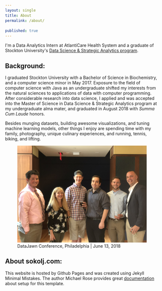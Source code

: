 ```yaml
---
layout: single
title: About
permalink: /about/

published: true
---
```


I'm a Data Analytics Intern at AtlantiCare Health System and a graduate of Stockton University's [Data Science & Strategic Analytics program](https://stockton.edu/graduate/data-science_strategic-analytics.html).

## Background: 
I graduated Stockton University with a Bachelor of Science in Biochemistry, and a computer science minor in May 2017. Exposure to the field of computer science with Java as an undergraduate shifted my interests from the natural sciences to applications of data with computer programming. After considerable research into data science, I applied and was accepted into the Master of Science in Data Science & Strategic Analytics program at my undergraduate alma mater, and graduated in August 2018 with _Summa Cum Laude_ honors.  

Besides munging datasets, building awesome visualizations, and tuning machine learning models, other things I enjoy are spending time with my family, photography, unique culinary experiences, and running, tennis, biking, and lifting. 

<figure>
  <img src="/assets/about/data_jawn.jpg" caption = "DataJawn, Philadelphia | June 13, 2018" class = "center">
  <figcaption> DataJawn Conference, Philadelphia | June 13, 2018
  </figcaption>
</figure>

## About sokolj.com: 
This website is hosted by Github Pages and was created using Jekyll Minimal Mistakes. The author Michael Rose provides great [documentation](https://mmistakes.github.io/minimal-mistakes/) about setup for this template. 

